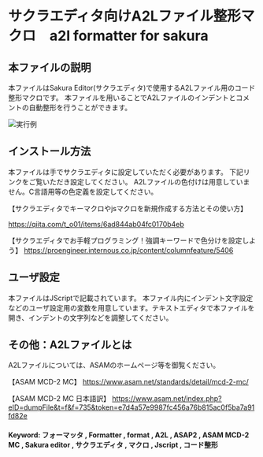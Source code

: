 # サクラエディタ向けA2Lファイル整形マクロ　a2l formatter for sakura
## 本ファイルの説明
本ファイルはSakura Editor(サクラエディタ)で使用するA2Lファイル用のコード整形マクロです。
本ファイルを用いることでA2Lファイルのインデントとコメントの自動整形を行うことができます。

![実行例](http://toowaki.web.fc2.com/picture/a2l_formatter_for_sakura.png "")

## インストール方法
本ファイルは手でサクラエディタに設定していただく必要があります。
下記リンクをご覧いただき設定してください。
A2Lファイルの色付けは用意していません。C言語用等の色定義を設定してください。

【サクラエディタでキーマクロやjsマクロを新規作成する方法とその使い方】

 https://qiita.com/t_o01/items/6ad844ab04fc0170b4eb

【サクラエディタでお手軽プログラミング！強調キーワードで色分けを設定しよう】
 https://proengineer.internous.co.jp/content/columnfeature/5406

## ユーザ設定
本ファイルはJScriptで記載されています。
本ファイル内にインデント文字設定などのユーザ設定用の変数を用意しています。テキストエディタで本ファイルを開き、インデントの文字列などを調整してください。

## その他：A2Lファイルとは
A2Lファイルについては、ASAMのホームページ等を御覧ください。　

【ASAM MCD-2 MC】
 https://www.asam.net/standards/detail/mcd-2-mc/

【ASAM MCD-2 MC 日本語訳】
 https://www.asam.net/index.php?eID=dumpFile&t=f&f=735&token=e7d4a57e9987fc456a76b815ac0f5ba7a91fd82e

#### Keyword: フォーマッタ , Formatter , format , A2L , ASAP2 , ASAM MCD-2 MC , Sakura editor , サクラエディタ , マクロ , Jscript , コード整形
